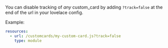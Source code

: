 You can disable tracking of _any_ custom_card by adding `?track=false` at the end of the url in your lovelace config.

Example:
```yaml
resources:
  - url: /customcards/my-custom-card.js?track=false
    type: module
```